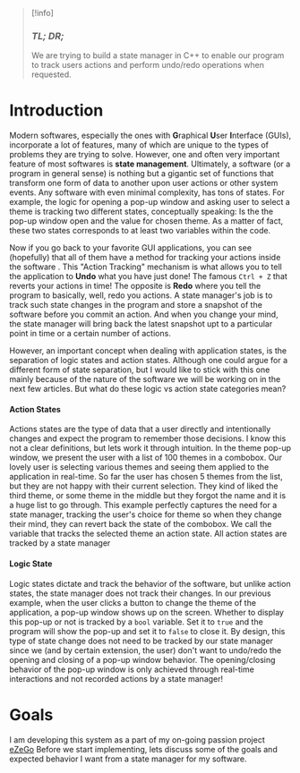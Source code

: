 > [!info]
> ### _**TL; DR;**_
> We are trying to build a state manager in C++ to enable our program to track users actions and perform undo/redo operations when requested. 

# Introduction

Modern softwares, especially the ones with **G**raphical **U**ser **I**nterface (GUIs), incorporate a lot of features, many of which are unique to the types of problems they are trying to solve. However, one and often very important feature of most softwares is **state management**. Ultimately, a software (or a program in general sense) is nothing but a gigantic set of functions that transform one form of data to another upon user actions or other system events. Any software with even minimal complexity, has tons of states. For example, the logic for opening a pop-up window and asking user to select a theme is tracking two different states, conceptually speaking: Is the the pop-up window open and the value for chosen theme.  As a matter of fact, these two states corresponds to at least two variables within the code. 

Now if you go back to your favorite GUI applications, you can see (hopefully) that all of them have a method for tracking your actions inside the software . This "Action Tracking" mechanism is what allows you to tell the application to **Undo** what you have just done! The famous `Ctrl + Z` that reverts your actions in time! The opposite is **Redo** where you tell the program to basically, well, redo you actions. A state manager's job is to track such state changes in the program and store a snapshot of the software before you commit an action. And when you change your mind, the state manager will bring back the latest snapshot upt to a particular point in time or a certain number of actions. 


However, an important concept when dealing with application states, is the separation of logic states and action states. Although one could argue for a different form of state separation, but I would like to stick with this one mainly because of the nature of the software we will be working on in the next few articles. But what do these logic vs action state categories mean? 

#### Action States
Actions states are the type of data that a user directly and intentionally changes and expect the program to remember those decisions. I know this not a clear definitions, but lets work it through intuition. In the theme pop-up window, we present the user with a list of 100 themes in a combobox. Our lovely user is selecting various themes and seeing them applied to the application in real-time. So far the user has chosen 5 themes from the list, but they are not happy with their current selection. They kind of liked the third theme, or some theme in the middle but they forgot the name and it is a huge list to go through. This example perfectly captures the need for a state manager, tracking the user's choice for theme so when they change their mind, they can revert back the state of the combobox. We call the variable that tracks the selected theme an action state. All action states are tracked by a state manager 


#### Logic State
Logic states dictate and track the behavior of the software, but unlike action states, the state manager does not track their changes. In our previous example, when the user clicks a button to change the theme of the application, a pop-up window shows up on the screen. Whether to display this pop-up or not is tracked by a `bool` variable. Set it to `true` and the program will show the pop-up and set it to `false` to close it. By design, this type of state change does not need to be tracked by our state manager since we (and by certain extension, the user) don't want to undo/redo the opening and closing of a pop-up window behavior. The opening/closing behavior of the pop-up window is only achieved through real-time interactions and not recorded actions by a state manager! 


# Goals
I am developing this system as a part of my on-going passion project <a href="https://argosta.me/projects/#ezego" target="_blank">eZeGo</a>
Before we start implementing, lets discuss some of the goals and expected behavior I want from a state manager for my software. 
